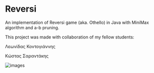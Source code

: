 # Reversi

An implementation of Reversi game (aka. Othello) in Java with MiniMax algorithm and a-b pruning.


This project was made with collaboration of my fellow students:

Λεωνίδας Κοντογιάννης

Κώστας Σαραντάκης


![images](https://user-images.githubusercontent.com/81232757/145016660-5d566ad5-0c95-4026-98c0-0c20cf8f4c29.jpg)

